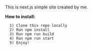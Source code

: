 This is next.js simple site created by me.

**How to install:**
```
  1) Clone this repo locally
  2) Run npm install
  3) Run npm run build
  4) Run npm run start
  5) Enjoy!
```
